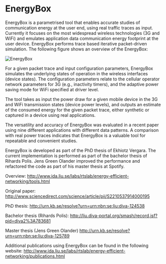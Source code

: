 EnergyBox
=========

EnergyBox is a parametrised tool that enables accurate studies of communication energy
at the user end, using real traffic traces as input. Currently it focuses on the most
widespread wireless technologies (3G and WiFi) and emulates application data communication
energy footprint at the user device. EnergyBox performs trace based iterative packet-driven simulation.
The following figure shows an overview of the EnergyBox:

![EnergyBox](http://www.ida.liu.se/labs/rtslab/energy-efficient-networking/images/energybox.jpg)

For a given packet trace and input configuration parameters, EnergyBox simulates the underlying states
of operation in the wireless interfaces (device states). The configuration parameters relate to the cellular
operator network parameters for 3G (e.g., inactivity timers), and the adaptive power saving mode for WiFi
specified at driver level.

The tool takes as input the power draw for a given mobile device in the 3G and WiFi transmission states
(device power levels), and outputs an estimate of the consumed energy for the given packet trace, either
synthetic or captured in a device using real applications.

The versatility and accuracy of EnergyBox was evaluated in a recent paper using nine different applications
with different data patterns. A comparison with real power traces indicates that EnergyBox is a valuable tool
for repeatable and convenient studies.

EnergyBox is developed as part of the PhD thesis of Ekhiotz Vergara.
The current implementation is performed as part of the bachelor thesis of Rihards Polis.
Jens Green Olander improved the performance and refactored the code as part of his master thesis at Spotify.

Overview:
http://www.ida.liu.se/labs/rtslab/energy-efficient-networking/tools.html

Original paper:
http://www.sciencedirect.com/science/article/pii/S2210537914000195

PhD thesis:
http://urn.kb.se/resolve?urn=urn:nbn:se:liu:diva-124538

Bachelor thesis (Rihards Polis):
http://liu.diva-portal.org/smash/record.jsf?pid=diva2%3A783681

Master thesis (Jens Green Olander)
http://urn.kb.se/resolve?urn=urn:nbn:se:liu:diva-125789

Additional publications using EnergyBox can be found in the following website:
http://www.ida.liu.se/labs/rtslab/energy-efficient-networking/publications.html


